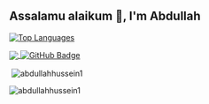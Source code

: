 ## Assalamu alaikum 👋, I'm Abdullah</h1>

[![Top Languages](https://github-readme-stats.vercel.app/api/top-langs?username=abdullahhussein1&show_icons=true&hide_border=true&title_color=ffffff&icon_color=40E0D0&text_color=ffffff&border_radius=15&bg_color=060A0CD0&theme=transparent&layout=compact&card_width=450)](https://github.com/abdullahhussein1/abdullahhussein1)

<a href="https://github.com/Meghna-DAS/github-profile-views-counter">
    <img align="center" src="https://komarev.com/ghpvc/?username=abdullahhussein1">
</a>
<a href="https://github.com/abdullahhussein1?tab=followers"><img align="center" src="https://img.shields.io/github/followers/abdullahhussein1?label=Followers&style=social" alt="GitHub Badge"></a>

<p>&nbsp;<img align="center" src="https://github-readme-stats.vercel.app/api?username=abdullahhussein1&show_icons=true&theme=transparent&locale=en" alt="abdullahhussein1" /></p>

<p><img align="center" src="https://github-readme-streak-stats.herokuapp.com/?user=abdullahhussein1&" alt="abdullahhussein1" /></p>